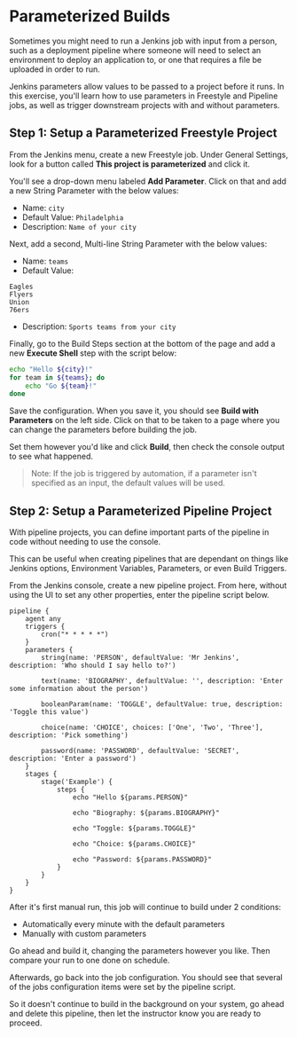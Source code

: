 **Parameterized Builds**
=====================================================

Sometimes you might need to run a Jenkins job with input from a person, such as a deployment pipeline where someone will need to select an environment to deploy an application to, or one that requires a file be uploaded in order to run.

Jenkins parameters allow values to be passed to a project before it runs. In this exercise, you'll learn how to use parameters in Freestyle and Pipeline jobs, as well as trigger downstream projects with and without parameters.

**Step 1: Setup a Parameterized Freestyle Project**
-------------------------------------------

From the Jenkins menu, create a new Freestyle job. Under General Settings, look for a button called **This project is parameterized** and click it. 

You'll see a drop-down menu labeled **Add Parameter**. Click on that and add a new String Parameter with the below values:

- Name: `city`
- Default Value: `Philadelphia`
- Description: `Name of your city`

Next, add a second, Multi-line String Parameter with the below values:

- Name: `teams`
- Default Value: 
```
Eagles
Flyers
Union
76ers
```
- Description: `Sports teams from your city`

Finally, go to the Build Steps section at the bottom of the page and add a new **Execute Shell** step with the script below:
```bash
echo "Hello ${city}!"
for team in ${teams}; do
    echo "Go ${team}!"
done
```

Save the configuration. When you save it, you should see **Build with Parameters** on the left side. Click on that to be taken to a page where you can change the parameters before building the job.

Set them however you'd like and click **Build**, then check the console output to see what happened.

> Note: If the job is triggered by automation, if a parameter isn't specified as an input, the default values will be used.

**Step 2: Setup a Parameterized Pipeline Project**
-------------------------------------------

With pipeline projects, you can define important parts of the pipeline in code without needing to use the console. 

This can be useful when creating pipelines that are dependant on things like Jenkins options, Environment Variables, Parameters, or even Build Triggers.

From the Jenkins console, create a new pipeline project. From here, without using the UI to set any other properties, enter the pipeline script below.

```
pipeline {
    agent any
    triggers {
        cron("* * * * *")
    }
    parameters {
        string(name: 'PERSON', defaultValue: 'Mr Jenkins', description: 'Who should I say hello to?')

        text(name: 'BIOGRAPHY', defaultValue: '', description: 'Enter some information about the person')

        booleanParam(name: 'TOGGLE', defaultValue: true, description: 'Toggle this value')

        choice(name: 'CHOICE', choices: ['One', 'Two', 'Three'], description: 'Pick something')

        password(name: 'PASSWORD', defaultValue: 'SECRET', description: 'Enter a password')
    }
    stages {
        stage('Example') {
            steps {
                echo "Hello ${params.PERSON}"

                echo "Biography: ${params.BIOGRAPHY}"

                echo "Toggle: ${params.TOGGLE}"

                echo "Choice: ${params.CHOICE}"

                echo "Password: ${params.PASSWORD}"
            }
        }
    }
}
```

After it's first manual run, this job will continue to build under 2 conditions:

- Automatically every minute with the default parameters
- Manually with custom parameters

Go ahead and build it, changing the parameters however you like. Then compare your run to one done on schedule.

Afterwards, go back into the job configuration. You should see that several of the jobs configuration items were set by the pipeline script. 

So it doesn't continue to build in the background on your system, go ahead and delete this pipeline, then let the instructor know you are ready to proceed.